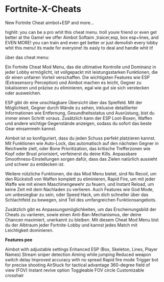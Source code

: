 # Fortnite-X-Cheats
New Fortnite Cheat aimbot+ESP and more...

highlit:
you can be a pro whit this cheat menu.
troll youre friend or even get better at the Game!  we offer Aimbot Softaim ,traicer,esp, box esp+lines, and EVEN MORE!
you can train and even get better or just demolish every lobby whit this menu!
its made for everyone! its easly to deal and handle whit it!


über das cheat menu:

Ein Fortnite Cheat Mod Menu, das die ultimative Kontrolle und Dominanz in jeder Lobby ermöglicht, ist vollgepackt mit leistungsstarken Funktionen, die dir einen unfairen Vorteil verschaffen. Die wichtigsten Features wie ESP (Extrasensory Perception) und Aimbot machen es leicht, Gegner zu lokalisieren und präzise zu eliminieren, egal wie gut sie sich verstecken oder ausweichen.

ESP gibt dir eine unschlagbare Übersicht über das Spielfeld. Mit der Möglichkeit, Gegner durch Wände zu sehen, inklusive detaillierter Informationen wie Entfernung, Gesundheitsstatus und Ausrüstung, bist du immer einen Schritt voraus. Zusätzlich kann der ESP Loot-Boxen, Waffen und andere wichtige Gegenstände anzeigen, sodass du sofort das beste Gear einsammeln kannst.

Aimbot ist so konfiguriert, dass du jeden Schuss perfekt platzieren kannst. Mit Funktionen wie Auto-Lock, das automatisch auf den nächsten Gegner in Reichweite zielt, oder Bone Prioritization, das kritische Trefferzonen wie Kopf oder Brust priorisiert, verfeinerst du deine Kills. Anpassbare Smoothness-Einstellungen sorgen dafür, dass das Zielen natürlich aussieht und schwer zu entdecken ist.

Weitere nützliche Funktionen, die das Mod Menu bietet, sind No Recoil, um den Rückstoß von Waffen komplett zu eliminieren, Rapid Fire, um mit jeder Waffe wie mit einem Maschinengewehr zu feuern, und Instant Reload, um keine Zeit mit dem Nachladen zu verlieren. Auch Features wie God Mode, um unbesiegbar zu sein, oder Speed Hack, um dich schneller über das Schlachtfeld zu bewegen, sind Teil des umfangreichen Funktionsangebots.

Zusätzlich gibt es Anpassungsmöglichkeiten, um das Erscheinungsbild der Cheats zu variieren, sowie einen Anti-Ban-Mechanismus, der deine Chancen maximiert, unerkannt zu bleiben. Mit diesem Cheat Mod Menu bist du der Albtraum jeder Fortnite-Lobby und kannst jedes Match mit Leichtigkeit dominieren.



**Features pee**

Aimbot with adjustable settings
Enhanced ESP (Box, Skeleton, Lines, Player Names)
Stream sniper detection
Aiming while jumping
Reduced weapon switch delay
Improved accuracy with no spread
Rapid fire mode
Trigger bot for precise shooting
AirStuck for tactical advantage
360-degree field of view (FOV)
Instant revive option
Toggleable FOV circle
Customizable crosshair
